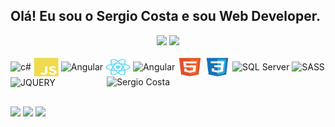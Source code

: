 ## Olá! Eu sou o Sergio Costa e sou Web Developer.
<div align="center">
  <a https://github.com/scostadeveloper">
  <img height="200em" src="https://github-readme-stats.vercel.app/api?username=scostadeveloper&show_icons=true&theme=tokyonight&include_all_commits=true&count_private=true"/>
  <img height="150em" src="https://github-readme-stats.vercel.app/api/top-langs/?username=scostadeveloper&layout=compact&langs_count=7&theme=tokyonight"/> 
</div>
<div style="display: inline_block"><br>
  
  <img align="center" alt="c#" height="50" width="40" src="[https://cdn.jsdelivr.net/gh/devicons/devicon/icons/php/php-original.svg](https://c0.klipartz.com/pngpicture/328/221/sticker-png-c-programming-language-logo-microsoft-visual-studio-net-framework-javascript-icon-purple-logo-magenta-computer-programming-programming-language.png)" />
  <img align="center" alt="Js" height="30" width="40" src="https://raw.githubusercontent.com/devicons/devicon/master/icons/javascript/javascript-plain.svg">
  <img align="center" alt="Angular" height="30" width="40" src="[https://upload.wikimedia.org/wikipedia/commons/thumb/c/cf/Angular_full_color_logo.svg/512px-Angular_full_color_logo.svg.png](https://upload.wikimedia.org/wikipedia/commons/thumb/4/4c/Typescript_logo_2020.svg/2048px-Typescript_logo_2020.svg.png)">
  <img align="center" alt="React" height="30" width="40" src="https://raw.githubusercontent.com/devicons/devicon/master/icons/react/react-original.svg">
  <img align="center" alt="Angular" height="30" width="40" src="https://upload.wikimedia.org/wikipedia/commons/thumb/c/cf/Angular_full_color_logo.svg/512px-Angular_full_color_logo.svg.png">
  <img align="center" alt="HTML" height="30" width="40" src="https://raw.githubusercontent.com/devicons/devicon/master/icons/html5/html5-original.svg">
  <img align="center" alt="CSS" height="30" width="40" src="https://raw.githubusercontent.com/devicons/devicon/master/icons/css3/css3-original.svg">
  <img align="center" alt="SQL Server" height="40" width="40" src="[https://cdn.jsdelivr.net/gh/devicons/devicon/icons/postgresql/postgresql-original.svg](https://cdn-icons-png.flaticon.com/512/5815/5815886.png)" />
  <img align="center" alt="SASS" height="40" width="40" src="https://cdn.jsdelivr.net/gh/devicons/devicon/icons/sass/sass-original.svg" />
  <img align="center" alt="JQUERY" height="45" width="40" src="https://cdn.jsdelivr.net/gh/devicons/devicon/icons/jquery/jquery-original-wordmark.svg" />
  <img align="right" width="350" src="https://i.ibb.co/ZBg1fth/Ready-Player-Me-Avatar.png" alt="Sergio Costa" border="0" /> <!-- Avatar -->
</div>
  
  ##
 
<div> 
  <a href="https://www.instagram.com/scosta.developer/" target="_blank"><img src="https://img.shields.io/badge/-Instagram-%23E4405F?style=for-the-badge&logo=instagram&logoColor=white" target="_blank"></a>
  <a href = "mailto:scosta.developer@gmail.com"><img src="https://img.shields.io/badge/-Gmail-%23333?style=for-the-badge&logo=gmail&logoColor=white" target="_blank"></a>
  <a href="https://www.linkedin.com/in/sergio-costa-676498208/" target="_blank"><img src="https://img.shields.io/badge/-LinkedIn-%230077B5?style=for-the-badge&logo=linkedin&logoColor=white" target="_blank"></a> 
 
 
</div>

